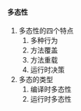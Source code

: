 #### 多态性
1. 多态性的四个特点
    1. 多种行为
   2. 方法覆盖
   3. 方法重载
   4. 运行时决策
2. 多态的类型
    1. 编译时多态性
   2. 运行时多态性
